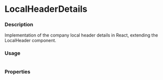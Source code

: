 # LocalHeaderDetails

### Description

Implementation of the company local header details in React, extending the LocalHeader component.

### Usage

```jsx

```

### Properties

